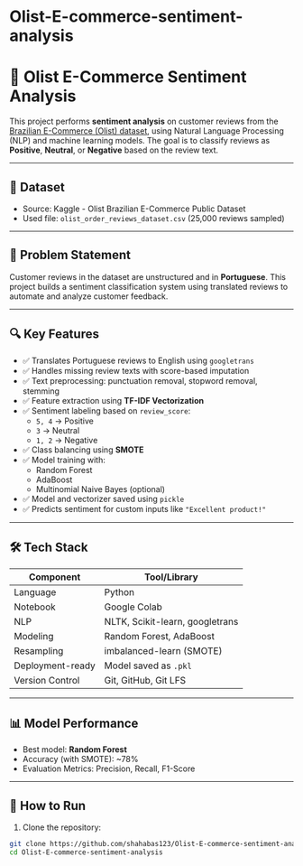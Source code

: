 # Olist-E-commerce-sentiment-analysis

# 🛒 Olist E-Commerce Sentiment Analysis

This project performs **sentiment analysis** on customer reviews from the [Brazilian E-Commerce (Olist) dataset](https://www.kaggle.com/datasets/olistbr/brazilian-ecommerce), using Natural Language Processing (NLP) and machine learning models. The goal is to classify reviews as **Positive**, **Neutral**, or **Negative** based on the review text.

---

## 📁 Dataset

- Source: Kaggle - Olist Brazilian E-Commerce Public Dataset
- Used file: `olist_order_reviews_dataset.csv` (25,000 reviews sampled)

---

## 🧠 Problem Statement

Customer reviews in the dataset are unstructured and in **Portuguese**. This project builds a sentiment classification system using translated reviews to automate and analyze customer feedback.

---

## 🔍 Key Features

- ✅ Translates Portuguese reviews to English using `googletrans`
- ✅ Handles missing review texts with score-based imputation
- ✅ Text preprocessing: punctuation removal, stopword removal, stemming
- ✅ Feature extraction using **TF-IDF Vectorization**
- ✅ Sentiment labeling based on `review_score`:
  - `5, 4` → Positive
  - `3` → Neutral
  - `1, 2` → Negative
- ✅ Class balancing using **SMOTE**
- ✅ Model training with:
  - Random Forest
  - AdaBoost
  - Multinomial Naive Bayes (optional)
- ✅ Model and vectorizer saved using `pickle`
- ✅ Predicts sentiment for custom inputs like `"Excellent product!"`

---

## 🛠️ Tech Stack

| Component         | Tool/Library            |
|------------------|-------------------------|
| Language          | Python                  |
| Notebook          | Google Colab            |
| NLP               | NLTK, Scikit-learn, googletrans |
| Modeling          | Random Forest, AdaBoost |
| Resampling        | imbalanced-learn (SMOTE)|
| Deployment-ready  | Model saved as `.pkl`   |
| Version Control   | Git, GitHub, Git LFS    |

---

## 📊 Model Performance

- Best model: **Random Forest**
- Accuracy (with SMOTE): ~78%
- Evaluation Metrics: Precision, Recall, F1-Score

---

## 🚀 How to Run

1. Clone the repository:

```bash
git clone https://github.com/shahabas123/Olist-E-commerce-sentiment-analysis.git
cd Olist-E-commerce-sentiment-analysis

